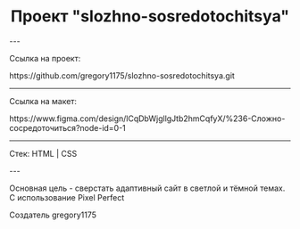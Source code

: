 <h1 align="center"> Проект "slozhno-sosredotochitsya" </h1>
---
<p> Ссылка на проект: </p>
<a> https://github.com/gregory1175/slozhno-sosredotochitsya.git </a>

---

<p> Ссылка на макет: </p>
<a> https://www.figma.com/design/lCqDbWjgllgJtb2hmCqfyX/%236-Сложно-сосредоточиться?node-id=0-1 </a>

---
<p> Стек: HTML | CSS </p>
---
<p> Основная цель - сверстать адаптивный сайт в светлой и тёмной темах. С использование Pixel Perfect </p
<p> Создатель gregory1175 </p>
